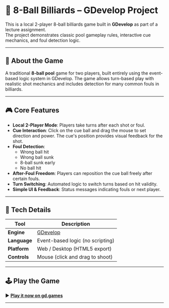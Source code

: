 # 🎱 8-Ball Billiards – GDevelop Project

This is a local 2-player 8-ball billiards game built in **GDevelop** as part of a lecture assignment.  
The project demonstrates classic pool gameplay rules, interactive cue mechanics, and foul detection logic.

---

## 🧩 About the Game

A traditional **8-ball pool** game for two players, built entirely using the event-based logic system in GDevelop. The game allows turn-based play with realistic shot mechanics and includes detection for many common fouls in billiards.

---

## 🎮 Core Features

- **Local 2-Player Mode**: Players take turns after each shot or foul.
- **Cue Interaction**: Click on the cue ball and drag the mouse to set direction and power. The cue's position provides visual feedback for the shot.
- **Foul Detection**:
  - Wrong ball hit
  - Wrong ball sunk
  - 8-ball sunk early
  - No ball hit
- **After-Foul Freedom**: Players can reposition the cue ball freely after certain fouls.
- **Turn Switching**: Automated logic to switch turns based on hit validity.
- **Simple UI & Feedback**: Status messages indicating fouls or next player.

---

## 🔧 Tech Details

| Tool         | Description                         |
|--------------|-------------------------------------|
| **Engine**   | [GDevelop](https://gdevelop.io)     |
| **Language** | Event-based logic (no scripting)    |
| **Platform** | Web / Desktop (HTML5 export)        |
| **Controls** | Mouse (click and drag to shoot)     |

---

## 🕹️ Play the Game

▶️ **[Play it now on gd.games](https://gd.games/caneryasar/project8ball)**

---
